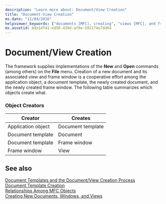```yaml
---
description: "Learn more about: Document/View Creation"
title: "Document-View Creation"
ms.date: "11/04/2016"
helpviewer_keywords: ["documents [MFC], creating", "views [MFC], and frame windows", "views [MFC], creating", "tables [MFC]", "MFC, views", "document/view architecture [MFC], creating document/view", "object creators", "MFC, documents", "tables [MFC], objects each MFC object creates"]
ms.assetid: bda14f41-ed50-439d-af9e-591174e7dd64
---
```

# Document/View Creation

The framework supplies implementations of the **New** and **Open** commands (among others) on the **File** menu. Creation of a new document and its associated view and frame window is a cooperative effort among the application object, a document template, the newly created document, and the newly created frame window. The following table summarizes which objects create what.

### Object Creators

|Creator|Creates|
|-------------|-------------|
|Application object|Document template|
|Document template|Document|
|Document template|Frame window|
|Frame window|View|

## See also

[Document Templates and the Document/View Creation Process](document-templates-and-the-document-view-creation-process.md)<br/>
[Document Template Creation](document-template-creation.md)<br/>
[Relationships Among MFC Objects](relationships-among-mfc-objects.md)<br/>
[Creating New Documents, Windows, and Views](creating-new-documents-windows-and-views.md)
